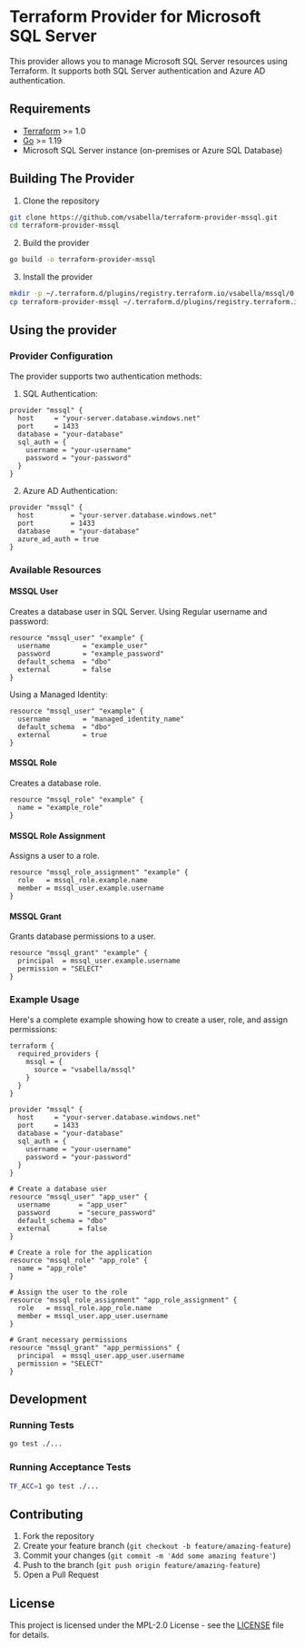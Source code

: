 # Terraform Provider for Microsoft SQL Server

This provider allows you to manage Microsoft SQL Server resources using Terraform. It supports both SQL Server authentication and Azure AD authentication.

## Requirements

- [Terraform](https://www.terraform.io/downloads.html) >= 1.0
- [Go](https://golang.org/doc/install) >= 1.19
- Microsoft SQL Server instance (on-premises or Azure SQL Database)

## Building The Provider

1. Clone the repository
```bash
git clone https://github.com/vsabella/terraform-provider-mssql.git
cd terraform-provider-mssql
```

2. Build the provider
```bash
go build -o terraform-provider-mssql
```

3. Install the provider
```bash
mkdir -p ~/.terraform.d/plugins/registry.terraform.io/vsabella/mssql/0.1.0/darwin_amd64
cp terraform-provider-mssql ~/.terraform.d/plugins/registry.terraform.io/vsabella/mssql/0.1.0/darwin_amd64/
```

## Using the provider

### Provider Configuration

The provider supports two authentication methods:

1. SQL Authentication:
```hcl
provider "mssql" {
  host     = "your-server.database.windows.net"
  port     = 1433
  database = "your-database"
  sql_auth = {
    username = "your-username"
    password = "your-password"
  }
}
```

2. Azure AD Authentication:
```hcl
provider "mssql" {
  host         = "your-server.database.windows.net"
  port         = 1433
  database     = "your-database"
  azure_ad_auth = true
}
```

### Available Resources

#### MSSQL User
Creates a database user in SQL Server.
Using Regular username and password:

```hcl
resource "mssql_user" "example" {
  username        = "example_user"
  password        = "example_password"
  default_schema  = "dbo"
  external        = false
}
```

Using a Managed Identity:

```hcl
resource "mssql_user" "example" {
  username        = "managed_identity_name"
  default_schema  = "dbo"
  external        = true
}
```

#### MSSQL Role
Creates a database role.

```hcl
resource "mssql_role" "example" {
  name = "example_role"
}
```

#### MSSQL Role Assignment
Assigns a user to a role.

```hcl
resource "mssql_role_assignment" "example" {
  role   = mssql_role.example.name
  member = mssql_user.example.username
}
```

#### MSSQL Grant
Grants database permissions to a user.

```hcl
resource "mssql_grant" "example" {
  principal  = mssql_user.example.username
  permission = "SELECT"
}
```

### Example Usage

Here's a complete example showing how to create a user, role, and assign permissions:

```hcl
terraform {
  required_providers {
    mssql = {
      source = "vsabella/mssql"
    }
  }
}

provider "mssql" {
  host     = "your-server.database.windows.net"
  port     = 1433
  database = "your-database"
  sql_auth = {
    username = "your-username"
    password = "your-password"
  }
}

# Create a database user
resource "mssql_user" "app_user" {
  username       = "app_user"
  password       = "secure_password"
  default_schema = "dbo"
  external       = false
}

# Create a role for the application
resource "mssql_role" "app_role" {
  name = "app_role"
}

# Assign the user to the role
resource "mssql_role_assignment" "app_role_assignment" {
  role   = mssql_role.app_role.name
  member = mssql_user.app_user.username
}

# Grant necessary permissions
resource "mssql_grant" "app_permissions" {
  principal  = mssql_user.app_user.username
  permission = "SELECT"
}
```

## Development

### Running Tests

```bash
go test ./...
```

### Running Acceptance Tests

```bash
TF_ACC=1 go test ./...
```

## Contributing

1. Fork the repository
2. Create your feature branch (`git checkout -b feature/amazing-feature`)
3. Commit your changes (`git commit -m 'Add some amazing feature'`)
4. Push to the branch (`git push origin feature/amazing-feature`)
5. Open a Pull Request

## License

This project is licensed under the MPL-2.0 License - see the [LICENSE](LICENSE) file for details.
